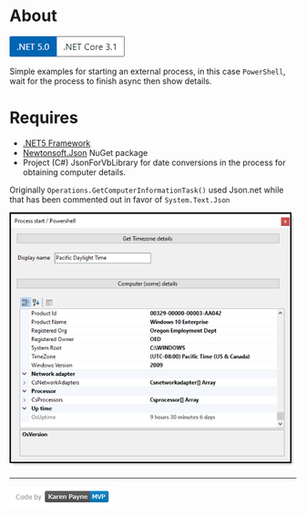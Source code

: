 ﻿# About


![img](assets/Versions.png)

Simple examples for starting an external process, in this case `PowerShell`, wait for the process to finish async then show details.

# Requires

- [.NET5 Framework](https://dotnet.microsoft.com/download)
- [Newtonsoft.Json](http://example.com) NuGet package
- Project (C#) JsonForVbLibrary for date conversions in the process for obtaining computer details.


Originally `Operations.GetComputerInformationTask()` used Json.net while that has been commented out in favor of `System.Text.Json`

![img](assets/pg.png)

---

![img](assets/kpmvp1.png)

